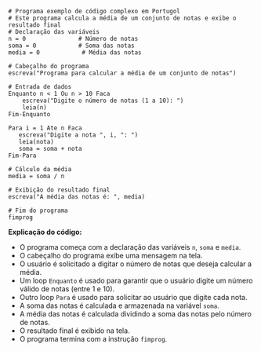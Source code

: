 ```portuguol
# Programa exemplo de código complexo em Portugol
# Este programa calcula a média de um conjunto de notas e exibe o resultado final
# Declaração das variáveis
n = 0               # Número de notas
soma = 0            # Soma das notas
media = 0            # Média das notas

# Cabeçalho do programa
escreva("Programa para calcular a média de um conjunto de notas")

# Entrada de dados
Enquanto n < 1 Ou n > 10 Faca
    escreva("Digite o número de notas (1 a 10): ")
    leia(n)
Fim-Enquanto

Para i = 1 Ate n Faca
   escreva("Digite a nota ", i, ": ")
   leia(nota)
   soma = soma + nota
Fim-Para

# Cálculo da média
media = soma / n

# Exibição do resultado final
escreva("A média das notas é: ", media)

# Fim do programa
fimprog
```

**Explicação do código:**

* O programa começa com a declaração das variáveis `n`, `soma` e `media`.
* O cabeçalho do programa exibe uma mensagem na tela.
* O usuário é solicitado a digitar o número de notas que deseja calcular a média.
* Um loop `Enquanto` é usado para garantir que o usuário digite um número válido de notas (entre 1 e 10).
* Outro loop `Para` é usado para solicitar ao usuário que digite cada nota.
* A soma das notas é calculada e armazenada na variável `soma`.
* A média das notas é calculada dividindo a soma das notas pelo número de notas.
* O resultado final é exibido na tela.
* O programa termina com a instrução `fimprog`.
